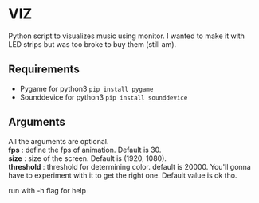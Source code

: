 # VIZ
Python script to visualizes music using monitor. I wanted to make it with LED strips but was too broke to buy them (still am).

## Requirements
+ Pygame for python3 ```pip install pygame```
+ Sounddevice for python3 ```pip install sounddevice```

## Arguments
All the arguments are optional.  
__fps__ : define the fps of animation. Default is 30.  
__size__ : size of the screen. Default is (1920, 1080).  
__threshold__ : threshold for determining color. default is 20000. You'll gonna have to experiment with it to get the right one. Default value is ok tho.

run with -h flag for help
